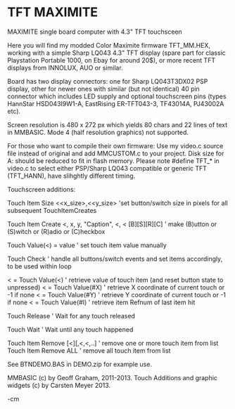 TFT MAXIMITE
============

MAXIMITE single board computer with 4.3" TFT touchsceen

Here you will find my modded Color Maximite firmware TFT_MM.HEX, working with a simple Sharp LQ043
4.3" TFT display (spare part for classic Playstation Portable 1000, on Ebay for around 20$), 
or more recent TFT displays from INNOLUX, AUO or similar.

Board has two display connectors: one for Sharp LQ043T3DX02 PSP display,
other for newer ones with similar (but not identical) 40 pin connector which includes LED
supply and optional touchscreen pins (types HannStar HSD043I9W1-A, EastRising ER-TFT043-3, TF43014A, PJ43002A etc). 

Screen resolution is 480 x 272 px which yields 80 chars and 22 lines of text in MMBASIC.
Mode 4 (half resolution graphics) not supported.

For those who want to compile their own firmware: Use my video.c source file instead of original and add MMCUSTOM.c to your project. Disk size for A: should be reduced to fit in flash memory. Please note #define TFT_* in video.c to select either PSP/Sharp LQ043 compatible or generic TFT (TFT_HANN), have slihghtly different timing.


Touchscreen additions:

Touch Item Size <<x_size>,<<y_size>		'set button/switch size in pixels for all subsequent TouchItemCreates

Touch Item Create <<refnum>, x, y, "Caption", <<colour>, <<type> [B][S][R][C] ' make (B)utton or (S)witch or (R)adio or (C)heckbox

Touch Value(<<refnum>) = value			' set touch item value manually

Touch Check     ' handle all buttons/switch events and set items accordingly, to be used within loop

<<value> = Touch Value(<<refnum>)	' retrieve value of touch item (and reset button state to unpressed)
<<xcoord> = Touch Value(#X)	' retrieve X coordinate of current touch or -1 if none
<<ycoord> = Touch Value(#Y)	' retrieve Y coordinate of current touch or -1 if none
<<refnum> = Touch Value(#I)	' retrieve item Refnum of last item hit

Touch Release	' Wait for any touch released

Touch Wait	' Wait until any touch happened

Touch Item Remove [<<refnum>][,<<refnum>,<<refnum>,..]	' remove one or more touch item from list
Touch Item Remove ALL	' remove all touch item from list

See BTNDEMO.BAS in DEMO.zip for example use.

MMBASIC (c) by Geoff Graham, 2011-2013. Touch Additions and graphic widgets (c) by Carsten Meyer 2013.

-cm